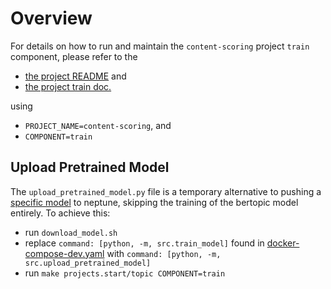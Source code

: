 # Overview

For details on how to run and maintain the `content-scoring` project `train` component, please refer
to the
- [the project README](../README.md) and
- [the project train doc.](../../doc/01_train.md)

using

- `PROJECT_NAME=content-scoring`, and
- `COMPONENT=train`

## Upload Pretrained Model
The `upload_pretrained_model.py` file is a temporary alternative to pushing a [specific model](https://s3.console.aws.amazon.com/s3/buckets/topic-detection-dev?region=us-east-1&prefix=bertopic-workflow/model/&showversions=false) to neptune, skipping the training of the bertopic model entirely. To achieve this:
- run `download_model.sh`
- replace `command: [python, -m, src.train_model]` found in [docker-compose-dev.yaml](../docker-compose.dev.yaml#L78) with `command: [python, -m, src.upload_pretrained_model]`
- run `make projects.start/topic COMPONENT=train`
